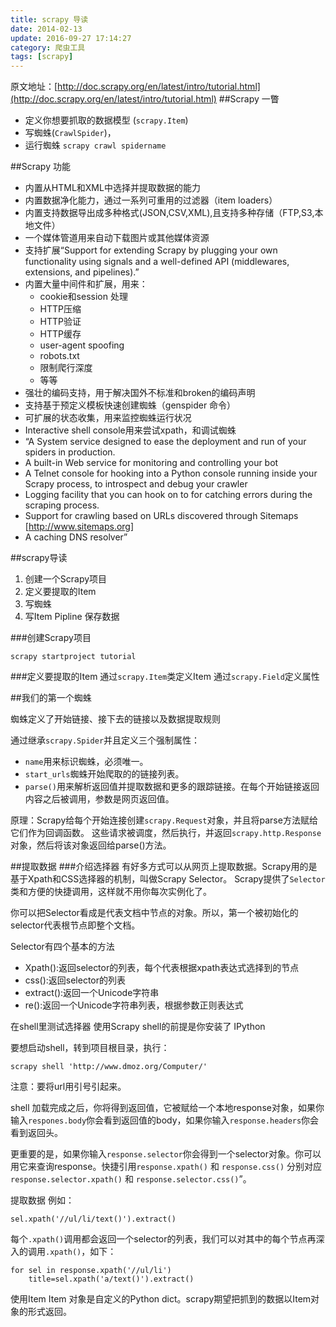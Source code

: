 ```yaml
---
title: scrapy 导读
date: 2014-02-13
update: 2016-09-27 17:14:27
category: 爬虫工具
tags: [scrapy]
---
```

原文地址：[http://doc.scrapy.org/en/latest/intro/tutorial.html](http://doc.scrapy.org/en/latest/intro/tutorial.html)
##Scrapy 一瞥

 - 定义你想要抓取的数据模型 (`scrapy.Item`)
 - 写蜘蛛(`CrawlSpider`)，
 - 运行蜘蛛 `scrapy crawl spidername`

##Scrapy 功能

 - 内置从HTML和XML中选择并提取数据的能力
 - 内置数据净化能力，通过一系列可重用的过滤器（item loaders）
 - 内置支持数据导出成多种格式(JSON,CSV,XML),且支持多种存储（FTP,S3,本地文件）
 - 一个媒体管道用来自动下载图片或其他媒体资源
 - 支持扩展“Support for extending Scrapy by plugging your own functionality using signals and a well-defined API (middlewares, extensions, and pipelines).”
 - 内置大量中间件和扩展，用来：
    - cookie和session 处理
    - HTTP压缩
    - HTTP验证
    - HTTP缓存
    - user-agent spoofing
    - robots.txt
    - 限制爬行深度
    - 等等
 - 强壮的编码支持，用于解决国外不标准和broken的编码声明
 - 支持基于预定义模板快速创建蜘蛛（genspider 命令）
 - 可扩展的状态收集，用来监控蜘蛛运行状况
 - Interactive shell console用来尝试xpath，和调试蜘蛛
 - “A System service designed to ease the deployment and run of your spiders in production.
 - A built-in Web service for monitoring and controlling your bot
 - A Telnet console for hooking into a Python console running inside your Scrapy process, to introspect and debug your crawler
 - Logging facility that you can hook on to for catching errors during the scraping process.
 - Support for crawling based on URLs discovered through Sitemaps [http://www.sitemaps.org]
 - A caching DNS resolver”

##scrapy导读

 1. 创建一个Scrapy项目
 2. 定义要提取的Item
 3. 写蜘蛛
 4. 写Item Pipline 保存数据

###创建Scrapy项目

    scrapy startproject tutorial

###定义要提取的Item
通过`scrapy.Item`类定义Item
通过`scrapy.Field`定义属性

##我们的第一个蜘蛛

蜘蛛定义了开始链接、接下去的链接以及数据提取规则

通过继承`scrapy.Spider`并且定义三个强制属性：

 - `name`用来标识蜘蛛，必须唯一。
 - `start_urls`蜘蛛开始爬取的的链接列表。
 - `parse()`用来解析返回值并提取数据和更多的跟踪链接。在每个开始链接返回内容之后被调用，参数是网页返回值。

原理：Scrapy给每个开始连接创建`scrapy.Request`对象，并且将parse方法赋给它们作为回调函数。
这些请求被调度，然后执行，并返回`scrapy.http.Response`对象，然后将该对象返回给parse()方法。

##提取数据
###介绍选择器
有好多方式可以从网页上提取数据。Scrapy用的是基于Xpath和CSS选择器的机制，叫做Scrapy Selector。
Scrapy提供了`Selector`类和方便的快捷调用，这样就不用你每次实例化了。

你可以把Selector看成是代表文档中节点的对象。所以，第一个被初始化的selector代表根节点即整个文档。

Selector有四个基本的方法

 - Xpath():返回selector的列表，每个代表根据xpath表达式选择到的节点
 - css():返回selector的列表
 - extract():返回一个Unicode字符串
 - re():返回一个Unicode字符串列表，根据参数正则表达式

在shell里测试选择器
使用Scrapy shell的前提是你安装了 IPython

要想启动shell，转到项目根目录，执行：

    scrapy shell 'http://www.dmoz.org/Computer/'

注意：要将url用引号引起来。

shell 加载完成之后，你将得到返回值，它被赋给一个本地response对象，如果你输入`respones.body`你会看到返回值的body，如果你输入`response.headers`你会看到返回头。

更重要的是，如果你输入`response.selector`你会得到一个selector对象。你可以用它来查询response。快捷引用`response.xpath()` 和 `response.css()` 分别对应 `response.selector.xpath()` 和 `response.selector.css()`”。

提取数据
例如：

    sel.xpath('//ul/li/text()').extract()

每个`.xpath()`调用都会返回一个selector的列表，我们可以对其中的每个节点再深入的调用`.xpath()`，如下：

    for sel in response.xpath('//ul/li')
        title=sel.xpath('a/text()').extract()

使用Item
Item 对象是自定义的Python dict。scrapy期望把抓到的数据以Item对象的形式返回。
